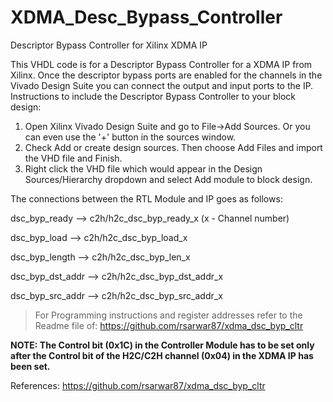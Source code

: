 # XDMA_Desc_Bypass_Controller
Descriptor Bypass Controller for Xilinx XDMA IP 

This VHDL code is for a Descriptor Bypass Controller for a XDMA IP from Xilinx. Once the descriptor bypass ports are enabled for the channels in the Vivado Design Suite you can connect the output and input ports to the IP.
Instructions to include the Descriptor Bypass Controller to your block design:

1. Open Xilinx Vivado Design Suite and go to File->Add Sources. Or you can even use the '+' button in the sources window.
2. Check Add or create design sources. Then choose Add Files and import the VHD file and Finish.
3. Right click the VHD file which would appear in the Design Sources/Hierarchy dropdown and select Add module to block design.

The connections between the RTL Module and IP goes as follows:

dsc_byp_ready --> c2h/h2c_dsc_byp_ready_x             (x - Channel number)

dsc_byp_load --> c2h/h2c_dsc_byp_load_x

dsc_byp_length --> c2h/h2c_dsc_byp_len_x

dsc_byp_dst_addr --> c2h/h2c_dsc_byp_dst_addr_x

dsc_byp_src_addr --> c2h/h2c_dsc_byp_src_addr_x

> For Programming instructions and register addresses refer to the Readme file of:  https://github.com/rsarwar87/xdma_dsc_byp_cltr

**NOTE: The Control bit (0x1C) in the Controller Module has to be set only after the Control bit of the H2C/C2H channel (0x04) in the XDMA IP has been set.**

References: https://github.com/rsarwar87/xdma_dsc_byp_cltr
